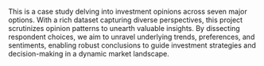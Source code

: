 This is a case study delving into investment opinions across seven major options. With a rich dataset capturing diverse perspectives, this project scrutinizes opinion patterns to unearth valuable insights. By dissecting respondent choices, we aim to unravel underlying trends, preferences, and sentiments, enabling robust conclusions to guide investment strategies and decision-making in a dynamic market landscape.
